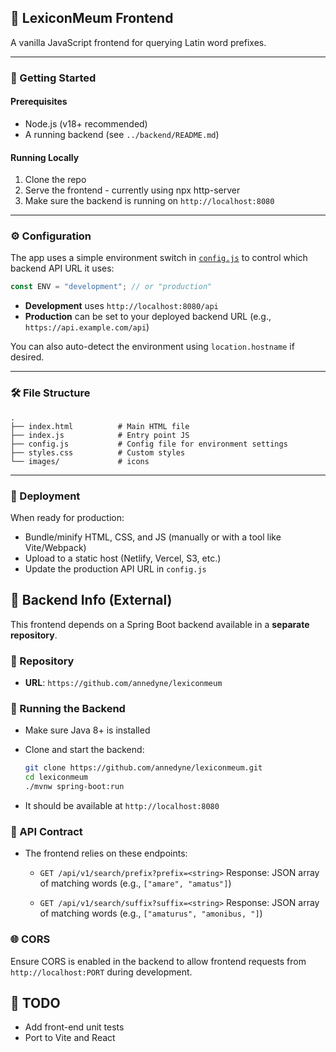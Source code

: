 ## 📘 LexiconMeum Frontend

A vanilla JavaScript frontend for querying Latin word prefixes.

---

### 🚀 Getting Started

#### Prerequisites

* Node.js (v18+ recommended)
* A running backend (see `../backend/README.md`)

#### Running Locally

1. Clone the repo
2. Serve the frontend - currently using npx http-server
3. Make sure the backend is running on `http://localhost:8080`

---

### ⚙️ Configuration

The app uses a simple environment switch in [`config.js`](./config.js) to control which backend API URL it uses:

```js
const ENV = "development"; // or "production"
```

* **Development** uses `http://localhost:8080/api`
* **Production** can be set to your deployed backend URL (e.g., `https://api.example.com/api`)

You can also auto-detect the environment using `location.hostname` if desired.

---

### 🛠 File Structure

```
.
├── index.html          # Main HTML file
├── index.js            # Entry point JS
├── config.js           # Config file for environment settings
├── styles.css          # Custom styles
└── images/             # icons
```

---

### 📆 Deployment

When ready for production:

* Bundle/minify HTML, CSS, and JS (manually or with a tool like Vite/Webpack)
* Upload to a static host (Netlify, Vercel, S3, etc.)
* Update the production API URL in `config.js`



## 🔗 Backend Info (External)

This frontend depends on a Spring Boot backend available in a **separate repository**.

### 📍 Repository

* **URL**: `https://github.com/annedyne/lexiconmeum`

### 🚀 Running the Backend

* Make sure Java 8+ is installed
* Clone and start the backend:

  ```bash
  git clone https://github.com/annedyne/lexiconmeum.git
  cd lexiconmeum
  ./mvnw spring-boot:run
  ```
* It should be available at `http://localhost:8080`

### 🔄 API Contract

* The frontend relies on these endpoints:
  - `GET /api/v1/search/prefix?prefix=<string>`
  Response: JSON array of matching words (e.g., `["amare", "amatus"]`)

  - `GET /api/v1/search/suffix?suffix=<string>`
   Response: JSON array of matching words (e.g., `["amaturus", "amonibus, "]`)

### 🌐 CORS

Ensure CORS is enabled in the backend to allow frontend requests from `http://localhost:PORT` during development.


## 🧪 TODO

* Add front-end unit tests
* Port to Vite and React


